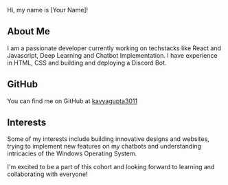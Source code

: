 Hi, my name is [Your Name]!

## About Me
I am a passionate developer currently working on techstacks like React and Javascript, Deep Learning and Chatbot Implementation. I have experience in HTML, CSS and building and deploying a Discord Bot.

## GitHub
You can find me on GitHub at [kavyagupta3011](https://github.com/kavyagupta3011)

## Interests
Some of my interests include building innovative designs and websites, trying to implement new features on my chatbots and understanding intricacies of the Windows Operating System.

I'm excited to be a part of this cohort and looking forward to learning and collaborating with everyone!